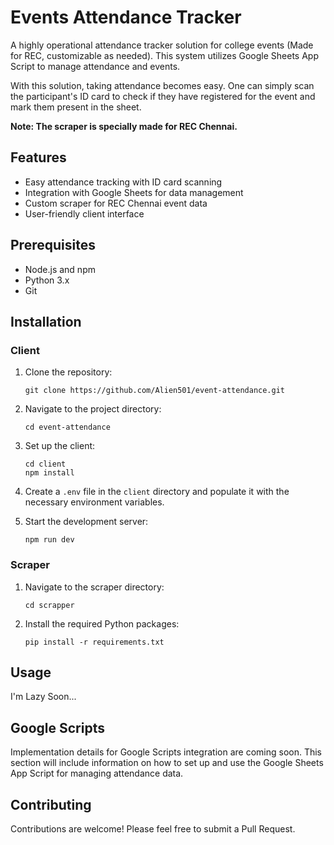 # Events Attendance Tracker

A highly operational attendance tracker solution for college events (Made for REC, customizable as needed). This system utilizes Google Sheets App Script to manage attendance and events.

With this solution, taking attendance becomes easy. One can simply scan the participant's ID card to check if they have registered for the event and mark them present in the sheet.

**Note: The scraper is specially made for REC Chennai.**

## Features

- Easy attendance tracking with ID card scanning
- Integration with Google Sheets for data management
- Custom scraper for REC Chennai event data
- User-friendly client interface

## Prerequisites

- Node.js and npm
- Python 3.x
- Git

## Installation

### Client

1. Clone the repository:
   ```
   git clone https://github.com/Alien501/event-attendance.git
   ```

2. Navigate to the project directory:
   ```
   cd event-attendance
   ```

3. Set up the client:
   ```
   cd client
   npm install
   ```

4. Create a `.env` file in the `client` directory and populate it with the necessary environment variables.

5. Start the development server:
   ```
   npm run dev
   ```

### Scraper

1. Navigate to the scraper directory:
   ```
   cd scrapper
   ```

2. Install the required Python packages:
   ```
   pip install -r requirements.txt
   ```

## Usage

I'm Lazy Soon...

## Google Scripts

Implementation details for Google Scripts integration are coming soon. This section will include information on how to set up and use the Google Sheets App Script for managing attendance data.

## Contributing

Contributions are welcome! Please feel free to submit a Pull Request.